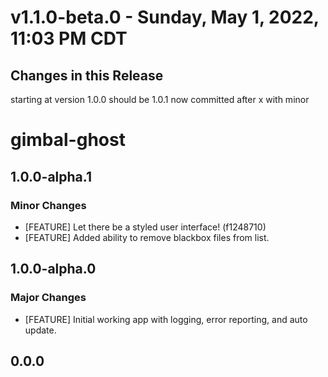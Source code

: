# v1.1.0-beta.0 - Sunday, May 1, 2022, 11:03 PM CDT

## Changes in this Release

starting at version 1.0.0 should be 1.0.1 now
committed after x with minor


# gimbal-ghost

## 1.0.0-alpha.1

### Minor Changes

- [FEATURE] Let there be a styled user interface! (f1248710)
- [FEATURE] Added ability to remove blackbox files from list.

## 1.0.0-alpha.0

### Major Changes

- [FEATURE] Initial working app with logging, error reporting, and auto update.

## 0.0.0
